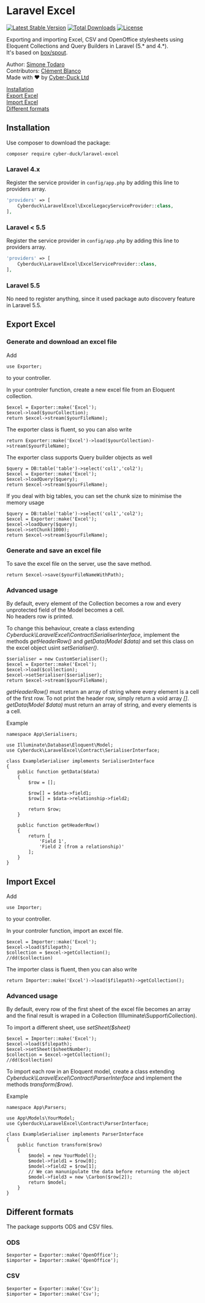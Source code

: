 # Laravel Excel
[![Latest Stable Version](https://poser.pugx.org/cyber-duck/laravel-excel/v/stable)](https://packagist.org/packages/cyber-duck/laravel-excel)
[![Total Downloads](https://poser.pugx.org/cyber-duck/laravel-excel/downloads)](https://packagist.org/packages/cyber-duck/laravel-excel)
[![License](https://poser.pugx.org/cyber-duck/laravel-excel/license)](https://raw.githubusercontent.com/Cyber-Duck/laravel-excel/master/LICENSE)

Exporting and importing Excel, CSV and OpenOffice stylesheets using Eloquent Collections and Query Builders in Laravel (5.* and 4.*).  
It's based on [box/spout](https://github.com/box/spout).

Author: [Simone Todaro](https://github.com/SimoTod)  
Contributors: [Clément Blanco](https://github.com/Claymm)  
Made with :heart: by [Cyber-Duck Ltd](http://www.cyber-duck.co.uk)

[Installation](#installation)  
[Export Excel](#export-excel)  
[Import Excel](#import-excel)  
[Different formats](#different-formats)  

## Installation
Use composer to download the package:
```
composer require cyber-duck/laravel-excel
```

### Laravel 4.x

Register the service provider in `config/app.php` by adding this line to providers array.

```php
'providers' => [
	Cyberduck\LaravelExcel\ExcelLegacyServiceProvider::class,
],
```

### Laravel < 5.5

Register the service provider in `config/app.php` by adding this line to providers array.

```php
'providers' => [
	Cyberduck\LaravelExcel\ExcelServiceProvider::class,
],
```

### Laravel 5.5

No need to register anything, since it used package auto discovery feature in Laravel 5.5.

## Export Excel

### Generate and download an excel file
Add
```
use Exporter;
```
to your controller.

In your controler function, create a new excel file from an Eloquent collection.
```
$excel = Exporter::make('Excel');
$excel->load($yourCollection);
return $excel->stream($yourFileName);
```

The exporter class is fluent, so you can also write  
```
return Exporter::make('Excel')->load($yourCollection)->stream($yourFileName);
```

The exporter class supports Query builder objects as well
```
$query = DB:table('table')->select('col1','col2');
$excel = Exporter::make('Excel');
$excel->loadQuery($query);
return $excel->stream($yourFileName);
```

If you deal with big tables, you can set the chunk size to minimise the memory usage
```
$query = DB:table('table')->select('col1','col2');
$excel = Exporter::make('Excel');
$excel->loadQuery($query);
$excel->setChunk(1000);
return $excel->stream($yourFileName);
```

### Generate and save an excel file
To save the excel file on the server, use the save method.
```
return $excel->save($yourFileNameWithPath);
```

### Advanced usage
By default, every element of the Collection becomes a row and every unprotected field of the Model becomes a cell.  
No headers row is printed.

To change this behaviour, create a class extending *Cyberduck\LaravelExcel\Contract\SerialiserInterface*, implement the methods *getHeaderRow()* and *getData(Model $data)* and set this class on the excel object usint *setSerialiser()*.
```
$serialiser = new CustomSerialiser();
$excel = Exporter::make('Excel');
$excel->load($collection);
$excel->setSerialiser($serialiser);
return $excel->stream($yourFileName);
```

*getHeaderRow()* must return an array of string where every element is a cell of the first row. To not print the header row, simply return a void array *[]*.  
*getData(Model $data)* must return an array of string, and every elements is a cell.

Example
```
namespace App\Serialisers;

use Illuminate\Database\Eloquent\Model;
use Cyberduck\LaravelExcel\Contract\SerialiserInterface;

class ExampleSerialiser implements SerialiserInterface
{
    public function getData($data)
    {
        $row = [];

        $row[] = $data->field1;
        $row[] = $data->relationship->field2;

        return $row;
    }

    public function getHeaderRow()
    {
        return [
            'Field 1',
            'Field 2 (from a relationship)'
        ];
    }
}
```

## Import Excel
Add
```
use Importer;
```
to your controller.

In your controler function, import an excel file.
```
$excel = Importer::make('Excel');
$excel->load($filepath);
$collection = $excel->getCollection();
//dd($collection)
```

The importer class is fluent, then you can also write
```
return Importer::make('Excel')->load($filepath)->getCollection();
```

### Advanced usage
By default, every row of the first sheet of the excel file becomes an array and the final result is wraped in a Collection (Illuminate\Support\Collection).  

To import a different sheet, use *setSheet($sheet)*
```
$excel = Importer::make('Excel');
$excel->load($filepath);
$excel->setSheet($sheetNumber);
$collection = $excel->getCollection();
//dd($collection)
```

To import each row in an Eloquent model, create a class extending *Cyberduck\LaravelExcel\Contract\ParserInterface* and implement the methods *transform($row)*.  

Example
```
namespace App\Parsers;

use App\Models\YourModel;
use Cyberduck\LaravelExcel\Contract\ParserInterface;

class ExampleSerialiser implements ParserInterface
{
    public function transform($row)
    {
        $model = new YourModel();
        $model->field1 = $row[0];
        $model->field2 = $row[1];
        // We can manunipulate the data before returning the object
        $model->field3 = new \Carbon($row[2]);
        return $model;
    }
}
```

## Different formats
The package supports ODS and CSV files.

### ODS
```
$exporter = Exporter::make('OpenOffice');
$importer = Importer::make('OpenOffice');
```

### CSV
```
$exporter = Exporter::make('Csv');
$importer = Importer::make('Csv');
```
